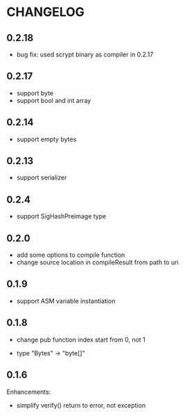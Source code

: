 # CHANGELOG

## 0.2.18

* bug fix: used scrypt binary as compiler in 0.2.17 

## 0.2.17

* support byte
* support bool and int array 

## 0.2.14

* support empty bytes

## 0.2.13

* support serializer

## 0.2.4

* support SigHashPreimage type

## 0.2.0

* add some options to compile function
* change source location in compileResult from path to uri

## 0.1.9

* support ASM variable instantiation

## 0.1.8

* change pub function index start from 0, not 1

* type "Bytes" -> "byte[]"

## 0.1.6

Enhancements:

* simplify verify() return to error, not exception